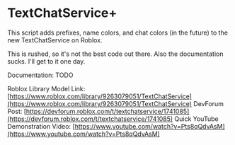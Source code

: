 # TextChatService+

This script adds prefixes, name colors, and chat colors (in the future) to the new TextChatService on Roblox.

This is rushed, so it's not the best code out there. Also the documentation sucks. I'll get to it one day.

Documentation: TODO

Roblox Library Model Link: [https://www.roblox.com/library/9263079051/TextChatService](https://www.roblox.com/library/9263079051/TextChatService)
DevForum Post: [https://devforum.roblox.com/t/textchatservice/1741085](https://devforum.roblox.com/t/textchatservice/1741085)
Quick YouTube Demonstration Video: [https://www.youtube.com/watch?v=Pts8qQdvAsM](https://www.youtube.com/watch?v=Pts8qQdvAsM)
